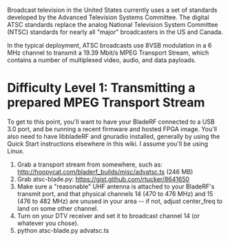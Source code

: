 Broadcast television in the United States currently uses a set of standards developed by the Advanced Television Systems Committee.  The digital ATSC standards replace the analog National Television System Committee (NTSC) standards for nearly all "major" broadcasters in the US and Canada.

In the typical deployment, ATSC broadcasts use 8VSB modulation in a 6 MHz channel to transmit a 19.39 Mbit/s MPEG Transport Stream, which contains a number of multiplexed video, audio, and data payloads.

# Difficulty Level 1: Transmitting a prepared MPEG Transport Stream

To get to this point, you'll want to have your BladeRF connected to a USB 3.0 port, and be running a recent firmware and hosted FPGA image.  You'll also need to have libbladeRF and gnuradio installed, generally by using the Quick Start instructions elsewhere in this wiki.  I assume you'll be using Linux.

1. Grab a transport stream from somewhere, such as: http://hoopycat.com/bladerf_builds/misc/advatsc.ts (246 MB)
2. Grab atsc-blade.py: https://gist.github.com/rtucker/8641650
3. Make sure a "reasonable" UHF antenna is attached to your BladeRF's transmit port, and that physical channels 14 (470 to 476 MHz) and 15 (476 to 482 MHz) are unused in your area -- if not, adjust center_freq to land on some other channel.
4. Turn on your DTV receiver and set it to broadcast channel 14 (or whatever you chose).
5. python atsc-blade.py advatsc.ts
